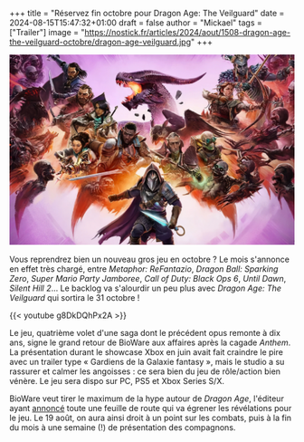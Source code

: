 +++
title = "Réservez fin octobre pour Dragon Age: The Veilguard"
date = 2024-08-15T15:47:32+01:00
draft = false
author = "Mickael"
tags = ["Trailer"]
image = "https://nostick.fr/articles/2024/aout/1508-dragon-age-the-veilguard-octobre/dragon-age-veilguard.jpg"
+++

![Dragon Age: The Veilguard](dragon-age-veilguard.jpg "")


Vous reprendrez bien un nouveau gros jeu en octobre ? Le mois s'annonce en effet très chargé, entre *Metaphor: ReFantazio*, *Dragon Ball: Sparking Zero*, *Super Mario Party Jamboree*, *Call of Duty: Black Ops 6*, *Until Dawn*, *Silent Hill 2*… Le backlog va s'alourdir un peu plus avec *Dragon Age: The Veilguard* qui sortira le 31 octobre !

{{< youtube g8DkDQhPx2A >}} 

Le jeu, quatrième volet d'une saga dont le précédent opus remonte à dix ans, signe le grand retour de BioWare aux affaires après la cagade *Anthem*. La présentation durant le showcase Xbox en juin avait fait craindre le pire avec un trailer type « Gardiens de la Galaxie fantasy », mais le studio a su rassurer et calmer les angoisses : ce sera bien du jeu de rôle/action bien vénère. Le jeu sera dispo sur PC, PS5 et Xbox Series S/X.

BioWare veut tirer le maximum de la hype autour de *Dragon Age*, l'éditeur ayant [annoncé](https://x.com/dragonage/status/1823751789453435295) toute une feuille de route qui va égrener les révélations pour le jeu. Le 19 août, on aura ainsi droit à un point sur les combats, puis à la fin du mois à une semaine (!) de présentation des compagnons.